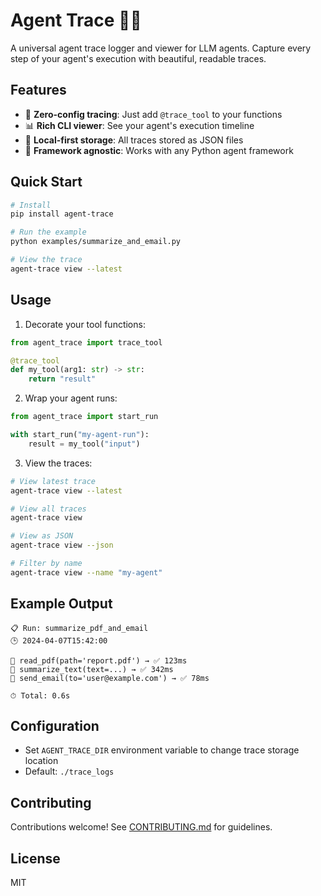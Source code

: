 # Agent Trace 🕵️‍♂️

A universal agent trace logger and viewer for LLM agents. Capture every step of your agent's execution with beautiful, readable traces.

## Features

- 🎯 **Zero-config tracing**: Just add `@trace_tool` to your functions
- 📊 **Rich CLI viewer**: See your agent's execution timeline
- 💾 **Local-first storage**: All traces stored as JSON files
- 🔌 **Framework agnostic**: Works with any Python agent framework

## Quick Start

```bash
# Install
pip install agent-trace

# Run the example
python examples/summarize_and_email.py

# View the trace
agent-trace view --latest
```

## Usage

1. Decorate your tool functions:

```python
from agent_trace import trace_tool

@trace_tool
def my_tool(arg1: str) -> str:
    return "result"
```

2. Wrap your agent runs:

```python
from agent_trace import start_run

with start_run("my-agent-run"):
    result = my_tool("input")
```

3. View the traces:

```bash
# View latest trace
agent-trace view --latest

# View all traces
agent-trace view

# View as JSON
agent-trace view --json

# Filter by name
agent-trace view --name "my-agent"
```

## Example Output

```
📋 Run: summarize_pdf_and_email
🕒 2024-04-07T15:42:00

🔧 read_pdf(path='report.pdf') → ✅ 123ms
🔧 summarize_text(text=...) → ✅ 342ms
🔧 send_email(to='user@example.com') → ✅ 78ms

⏱ Total: 0.6s
```

## Configuration

- Set `AGENT_TRACE_DIR` environment variable to change trace storage location
- Default: `./trace_logs`

## Contributing

Contributions welcome! See [CONTRIBUTING.md](CONTRIBUTING.md) for guidelines.

## License

MIT 